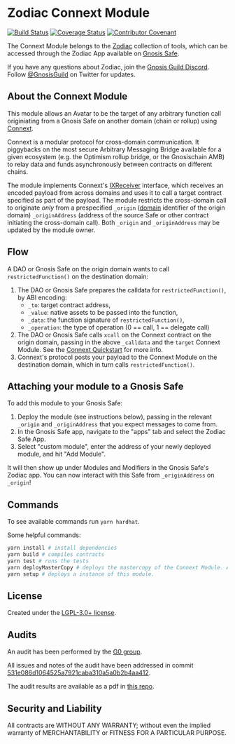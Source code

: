 # Zodiac Connext Module

[![Build Status](https://github.com/gnosis/zodiac-module-connext/actions/workflows/ci.yml/badge.svg)](https://github.com/gnosis/zodiac-module-connext/actions/workflows/ci.yml)
[![Coverage Status](https://coveralls.io/repos/github/gnosis/zodiac-module-connext/badge.svg?branch=main&cache_bust=1)](https://coveralls.io/github/gnosis/zodiac-module-connext?branch=main)
[![Contributor Covenant](https://img.shields.io/badge/Contributor%20Covenant-2.1-4baaaa.svg)](https://github.com/gnosis/CODE_OF_CONDUCT)

The Connext Module belongs to the [Zodiac](https://github.com/gnosis/zodiac) collection of tools, which can be accessed through the Zodiac App available on [Gnosis Safe](https://gnosis-safe.io/).

If you have any questions about Zodiac, join the [Gnosis Guild Discord](https://discord.gg/wwmBWTgyEq). Follow [@GnosisGuild](https://twitter.com/gnosisguild) on Twitter for updates.

## About the Connext Module

This module allows an Avatar to be the target of any arbitrary function call originiating from a Gnosis Safe on another domain (chain or rollup) using [Connext](https://connext.network).

Connext is a modular protocol for cross-domain communication. It piggybacks on the most secure Arbitrary Messaging Bridge available for a given ecosystem (e.g. the Optimism rollup bridge, or the Gnosischain AMB) to relay data and funds asynchronously between contracts on different chains.

The module implements Connext's [IXReceiver](https://github.com/connext/zodiac-module-connext/blob/main/contracts/interfaces/IXReceiver.sol) interface, which receives an encoded payload from across domains and uses it to call a target contract specified as part of the payload. The module restricts the cross-domain call to originate *only* from a prespecified `_origin` ([domain](https://docs.connext.network/resources/supported-chains#domain-ids) identifier of the origin domain) `_originAddress` (address of the source Safe or other contract initiating the cross-domain call). Both `_origin` and `_originAddress` may be updated by the module owner.

## Flow

A DAO or Gnosis Safe on the origin domain wants to call `restrictedFunction()` on the destination domain:
1. The DAO or Gnosis Safe prepares the calldata for `restrictedFunction()`, by ABI encoding:
    - `_to`: target contract address, 
    - `_value`: native assets to be passed into the function, 
    - `_data`: the function signature of `restrictedFunction()`,
    - `_operation`: the type of operation (0 == call, 1 == delegate call)
2. The DAO or Gnosis Safe calls `xcall` on the Connext contract on the origin domain, passing in the above `_calldata` and the `target` Connext Module. See the [Connext Quickstart](https://docs.connext.network/developers/quickstart#source-contract) for more info.
3. Connext's protocol posts your payload to the Connext Module on the destination domain, which in turn calls `restrictedFunction()`.

## Attaching your module to a Gnosis Safe

To add this module to your Gnosis Safe:

1. Deploy the module (see instructions below), passing in the relevant `_origin` and `_originAddress` that you expect messages to come from.
2. In the Gnosis Safe app, navigate to the "apps" tab and select the Zodiac Safe App.
3. Select "custom module", enter the address of your newly deployed module, and hit "Add Module".

It will then show up under Modules and Modifiers in the Gnosis Safe's Zodiac app. You can now interact with this Safe from `_originAddress` on `_origin`!

## Commands

To see available commands run `yarn hardhat`.

Some helpful commands:

```sh
yarn install # install dependencies
yarn build # compiles contracts
yarn test # runs the tests
yarn deployMasterCopy # deploys the mastercopy of the Connext Module. Add the `--network` param to select a network.
yarn setup # deploys a instance of this module.
```

## License

Created under the [LGPL-3.0+ license](LICENSE).

## Audits

An audit has been performed by the [G0 group](https://github.com/g0-group).

All issues and notes of the audit have been addressed in commit [531e086d1064525a7921caba310a5a0b2b4aa412](https://github.com/gnosis/zodiac-module-connext/blob/531e086d1064525a7921caba310a5a0b2b4aa412/contracts/ConnextModule.sol).

The audit results are available as a pdf in [this repo](audits/ZodiacConnextModuleNov2022.pdf).

## Security and Liability

All contracts are WITHOUT ANY WARRANTY; without even the implied warranty of MERCHANTABILITY or FITNESS FOR A PARTICULAR PURPOSE.